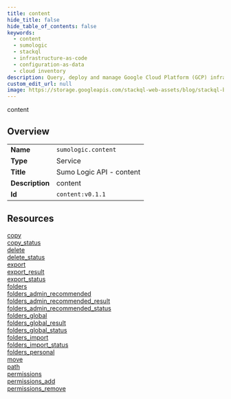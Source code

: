 ```yaml
---
title: content
hide_title: false
hide_table_of_contents: false
keywords:
  - content
  - sumologic
  - stackql
  - infrastructure-as-code
  - configuration-as-data
  - cloud inventory
description: Query, deploy and manage Google Cloud Platform (GCP) infrastructure and resources using SQL
custom_edit_url: null
image: https://storage.googleapis.com/stackql-web-assets/blog/stackql-blog-post-featured-image.png
---
```

content  
    

## Overview
<table><tbody>
<tr><td><b>Name</b></td><td><code>sumologic.content</code></td></tr>
<tr><td><b>Type</b></td><td>Service</td></tr>
<tr><td><b>Title</b></td><td>Sumo Logic API - content</td></tr>
<tr><td><b>Description</b></td><td>content</td></tr>
<tr><td><b>Id</b></td><td><code>content:v0.1.1</code></td></tr>
</tbody></table>

## Resources
<div class="row">
<div class="providerDocColumn">
<a href="/providers/sumologic/content/copy/">copy</a><br />
<a href="/providers/sumologic/content/copy_status/">copy_status</a><br />
<a href="/providers/sumologic/content/delete/">delete</a><br />
<a href="/providers/sumologic/content/delete_status/">delete_status</a><br />
<a href="/providers/sumologic/content/export/">export</a><br />
<a href="/providers/sumologic/content/export_result/">export_result</a><br />
<a href="/providers/sumologic/content/export_status/">export_status</a><br />
<a href="/providers/sumologic/content/folders/">folders</a><br />
<a href="/providers/sumologic/content/folders_admin_recommended/">folders_admin_recommended</a><br />
<a href="/providers/sumologic/content/folders_admin_recommended_result/">folders_admin_recommended_result</a><br />
<a href="/providers/sumologic/content/folders_admin_recommended_status/">folders_admin_recommended_status</a><br />
</div>
<div class="providerDocColumn">
<a href="/providers/sumologic/content/folders_global/">folders_global</a><br />
<a href="/providers/sumologic/content/folders_global_result/">folders_global_result</a><br />
<a href="/providers/sumologic/content/folders_global_status/">folders_global_status</a><br />
<a href="/providers/sumologic/content/folders_import/">folders_import</a><br />
<a href="/providers/sumologic/content/folders_import_status/">folders_import_status</a><br />
<a href="/providers/sumologic/content/folders_personal/">folders_personal</a><br />
<a href="/providers/sumologic/content/move/">move</a><br />
<a href="/providers/sumologic/content/path/">path</a><br />
<a href="/providers/sumologic/content/permissions/">permissions</a><br />
<a href="/providers/sumologic/content/permissions_add/">permissions_add</a><br />
<a href="/providers/sumologic/content/permissions_remove/">permissions_remove</a><br />
</div>
</div>

